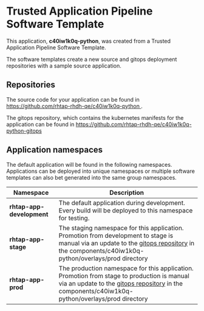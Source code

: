 # Trusted Application Pipeline Software Template

This application, **c40iw1k0q-python**, was created from a Trusted Application Pipeline Software Template.

The software templates create a new source and gitops deployment repositories with a sample source application. 

## Repositories

The source code for your application can be found in [https://github.com/rhtap-rhdh-qe/c40iw1k0q-python ](https://github.com/rhtap-rhdh-qe/c40iw1k0q-python ).
 
The gitops repository, which contains the kubernetes manifests for the application can be found in 
[https://github.com/rhtap-rhdh-qe/c40iw1k0q-python-gitops ](https://github.com/rhtap-rhdh-qe/c40iw1k0q-python-gitops ) 

## Application namespaces 

The default application will be found in the following namespaces. Applications can be deployed into unique namespaces or multiple software templates can also bet generated into the same group namespaces.  

|  Namespace   |  Description   |  
| -------- | -------- |   
| **rhtap-app-development** | The default application during development. Every build will be deployed to this namespace for testing. | 
| **rhtap-app-stage** | The staging namespace for this application. Promotion from development to stage is manual via an update to the [gitops repository](https://github.com/rhtap-rhdh-qe/c40iw1k0q-python-gitops ) in the components/c40iw1k0q-python/overlays/prod directory |  
| **rhtap-app-prod** | The production namespace for this application. Promotion from stage to production is manual via an update to the [gitops repository](https://github.com/rhtap-rhdh-qe/c40iw1k0q-python-gitops ) in the components/c40iw1k0q-python/overlays/prod directory | 